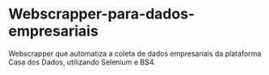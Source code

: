 # Webscrapper-para-dados-empresariais
Webscrapper que automatiza a coleta de dados empresariais da plataforma Casa dos Dados, utilizando Selenium e BS4.
